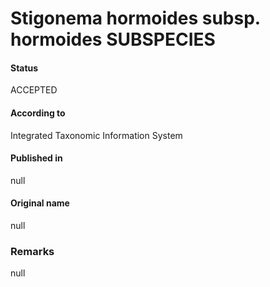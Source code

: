 # Stigonema hormoides subsp. hormoides SUBSPECIES

#### Status
ACCEPTED

#### According to
Integrated Taxonomic Information System

#### Published in
null

#### Original name
null

### Remarks
null